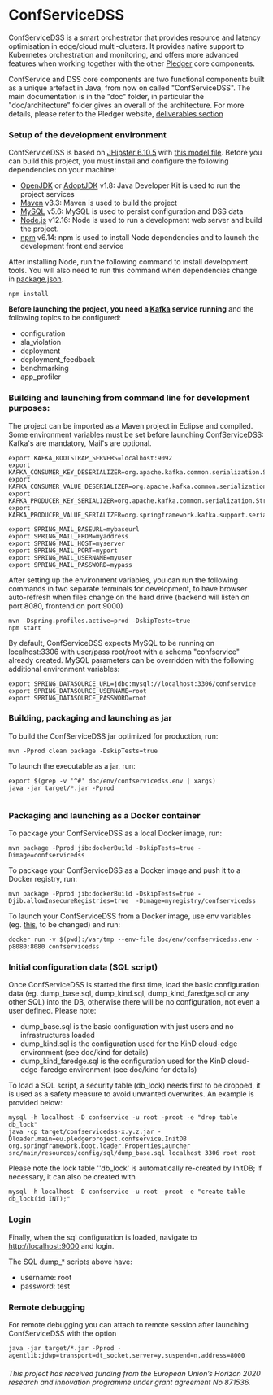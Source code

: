 # ConfServiceDSS

ConfServiceDSS is a smart orchestrator that provides resource and latency optimisation in edge/cloud multi-clusters.
It provides native support to Kubernetes orchestration and monitoring, and offers more advanced features when working together with the other [Pledger](https://pledger-project.eu/) core components.
 
ConfService and DSS core components are two functional components built as a unique artefact in Java, from now on called "ConfServiceDSS". 
The main documentation is in the "doc" folder, in particular the "doc/architecture" folder gives an overall of the architecture. 
For more details, please refer to the Pledger website, [deliverables section](https://pledger-project.eu/content/deliverables)


### Setup of the development environment

ConfServiceDSS is based on [JHipster 6.10.5](https://www.jhipster.tech/documentation-archive/v6.10.5) with [this model file](jhipster-jdl.jdl). Before you can build this project, you must install and configure the following dependencies on your machine:

- [OpenJDK](https://openjdk.java.net/) or [AdoptJDK](https://adoptopenjdk.net/) v1.8: Java Developer Kit is used to run the project services
- [Maven](https://maven.apache.org/) v3.3: Maven is used to build the project
- [MySQL](https://www.mysql.com/downloads/) v5.6: MySQL is used to persist configuration and DSS data
- [Node.js](https://nodejs.org/en/) v12.16: Node is used to run a development web server and build the project.
- [npm](https://docs.npmjs.com/) v6.14: npm is used to install Node dependencies and to launch the development front end service

After installing Node, run the following command to install development tools. You will also need to run this command when dependencies change in [package.json](package.json).

```
npm install
```

**Before launching the project, you need a [Kafka](https://kafka.apache.org/) service running** and the following topics to be configured:
- configuration
- sla_violation
- deployment
- deployment_feedback
- benchmarking
- app_profiler

### Building and launching from command line for development purposes:
The project can be imported as a Maven project in Eclipse and compiled. 
Some environment variables must be set before launching ConfServiceDSS: Kafka's are mandatory, Mail's are optional.

```
export KAFKA_BOOTSTRAP_SERVERS=localhost:9092
export KAFKA_CONSUMER_KEY_DESERIALIZER=org.apache.kafka.common.serialization.StringDeserializer
export KAFKA_CONSUMER_VALUE_DESERIALIZER=org.apache.kafka.common.serialization.JsonDeserializer
export KAFKA_PRODUCER_KEY_SERIALIZER=org.apache.kafka.common.serialization.StringSerializer 
export KAFKA_PRODUCER_VALUE_SERIALIZER=org.springframework.kafka.support.serializer.JsonSerializer

export SPRING_MAIL_BASEURL=mybaseurl
export SPRING_MAIL_FROM=myaddress
export SPRING_MAIL_HOST=myserver
export SPRING_MAIL_PORT=myport
export SPRING_MAIL_USERNAME=myuser
export SPRING_MAIL_PASSWORD=mypass

```

After setting up the environment variables, you can run the following commands in two separate terminals for development, to have browser auto-refresh when files change on the hard drive (backend will listen on port 8080, frontend on port 9000)

```
mvn -Dspring.profiles.active=prod -DskipTests=true
npm start
```

By default, ConfServiceDSS expects MySQL to be running on localhost:3306 with user/pass root/root with a schema "confservice" already created. MySQL parameters can be overridden with the following additional environment variables:

```
export SPRING_DATASOURCE_URL=jdbc:mysql://localhost:3306/confservice
export SPRING_DATASOURCE_USERNAME=root
export SPRING_DATASOURCE_PASSWORD=root
```


### Building, packaging and launching as jar

To build the ConfServiceDSS jar optimized for production, run:

```
mvn -Pprod clean package -DskipTests=true 

```

To launch the executable as a jar, run:

```
export $(grep -v '^#' doc/env/confservicedss.env | xargs)
java -jar target/*.jar -Pprod


```

### Packaging and launching as a Docker container

To package your ConfServiceDSS as a local Docker image, run:

```
mvn package -Pprod jib:dockerBuild -DskipTests=true -Dimage=confservicedss 

```

To package your ConfServiceDSS as a Docker image and push it to a Docker registry, run:

```
mvn package -Pprod jib:dockerBuild -DskipTests=true -Djib.allowInsecureRegistries=true  -Dimage=myregistry/confservicedss

```

To launch your ConfServiceDSS from a Docker image, use env variables (eg. [this](doc/env/confservicedss.env), to be changed) and run:

```
docker run -v $(pwd):/var/tmp --env-file doc/env/confservicedss.env -p8080:8080 confservicedss
```

### Initial configuration data (SQL script)

Once ConfServiceDSS is started the first time, load the basic configuration data (eg. dump_base.sql, dump_kind.sql, dump_kind_faredge.sql or any other SQL) into the DB, otherwise there will be no configuration, not even a user defined.
Please note: 
- dump_base.sql is the basic configuration with just users and no infrastructures loaded
- dump_kind.sql is the configuration used for the KinD cloud-edge environment (see doc/kind for details)
- dump_kind_faredge.sql is the configuration used for the KinD cloud-edge-faredge environment (see doc/kind for details)

To load a SQL script, a security table (db_lock) needs first to be dropped, it is used as a safety measure to avoid unwanted overwrites.
An example is provided below:

```
mysql -h localhost -D confservice -u root -proot -e "drop table db_lock"
java -cp target/confservicedss-x.y.z.jar -Dloader.main=eu.pledgerproject.confservice.InitDB org.springframework.boot.loader.PropertiesLauncher src/main/resources/config/sql/dump_base.sql localhost 3306 root root
```

Please note the lock table ''db_lock' is automatically re-created by InitDB; if necessary, it can also be created with 

```
mysql -h localhost -D confservice -u root -proot -e "create table db_lock(id INT);"
```

### Login

Finally, when the sql configuration is loaded, navigate to [http://localhost:9000](http://localhost:9000) and login. 

The SQL dump_* scripts above have:
- username: root 
- password: test


### Remote debugging
For remote debugging you can attach to remote session after launching ConfServiceDSS with the option

```
java -jar target/*.jar -Pprod -agentlib:jdwp=transport=dt_socket,server=y,suspend=n,address=8000
```


###### This project has received funding from the European Union’s Horizon 2020 research and innovation programme under grant agreement No 871536.


